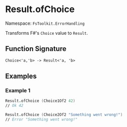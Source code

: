 # Result.ofChoice

Namespace: `FsToolkit.ErrorHandling`

Transforms F#'s `Choice` value to `Result`.

## Function Signature

```fsharp
Choice<'a,'b> -> Result<'a, 'b>
```

## Examples

### Example 1

```fsharp
Result.ofChoice (Choice1Of2 42)
// Ok 42

Result.ofChoice (Choice2Of2 "Something went wrong!") 
// Error "Something went wrong!"
```
